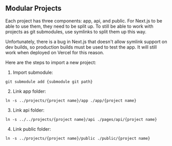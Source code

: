 ## Modular Projects
Each project has three components: app, api, and public. For Next.js to be able to use them, they need to be split up. To still be able to work with projects as git submodules, use symlinks to split them up this way.

Unfortunately, there is a bug in Next.js that doesn't allow symlink support on dev builds, so production builds must be used to test the app. It will still work when deployed on Vercel for this reason.

Here are the steps to import a new project:

1. Import submodule:

```
git submodule add {submodule git path}
```

2. Link app folder:

```
ln -s ../projects/{project name}/app ./app/{project name}
```

3. Link api folder:

```
ln -s ../../projects/{project name}/api ./pages/api/{project name}
```

4. Link public folder:

```
ln -s ../projects/{project name}/public ./public/{project name}
```